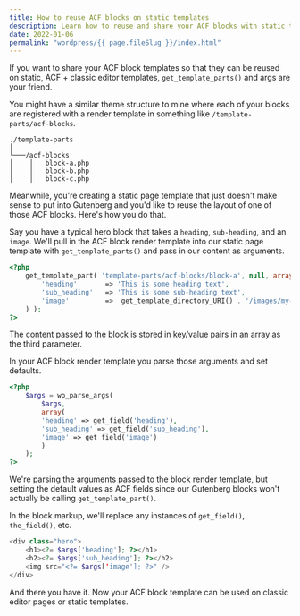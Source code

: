 ```yaml
---
title: How to reuse ACF blocks on static templates
description: Learn how to reuse and share your ACF blocks with static templates
date: 2022-01-06
permalink: "wordpress/{{ page.fileSlug }}/index.html"
---
```


If you want to share your ACF block templates so that they can be reused on static, ACF + classic editor templates, `get_template_parts()` and args are your friend.

You might have a similar theme structure to mine where each of your blocks are registered with a render template in something like `/template-parts/acf-blocks`.

```
./template-parts
│
└───/acf-blocks
│    │   block-a.php
│    │   block-b.php
│    │   block-c.php
```

Meanwhile, you're creating a static page template that just doesn't make sense to put into Gutenberg and you'd like to reuse the layout of one of those ACF blocks. Here's how you do that.

Say you have a typical hero block that takes a `heading`, `sub-heading`, and an `image`. We'll pull in the ACF block render template into our static page template with `get_template_parts()` and pass in our content as arguments.

```php
<?php
    get_template_part( 'template-parts/acf-blocks/block-a', null, array(
        'heading'       => 'This is some heading text',
        'sub_heading'   => 'This is some sub-heading text',
        'image'         =>  get_template_directory_URI() . '/images/my-image.jpg'
    ) );
?>
```

The content passed to the block is stored in key/value pairs in an array as the third parameter.

In your ACF block render template you parse those arguments and set defaults.

```php
<?php
    $args = wp_parse_args(
        $args,
        array(
        'heading' => get_field('heading'),
        'sub_heading' => get_field('sub_heading'),
        'image' => get_field('image')
        )
    );
?>
```

We're parsing the arguments passed to the block render template, but setting the default values as ACF fields since our Gutenberg blocks won't actually be calling `get_template_part()`.

In the block markup, we'll replace any instances of `get_field()`, `the_field()`, etc.

```php
<div class="hero">
	<h1><?= $args['heading']; ?></h1>
	<h2><?= $args['sub_heading']; ?></h2>
	<img src="<?= $args['image']; ?>" />
</div>
```

And there you have it. Now your ACF block template can be used on classic editor pages or static templates.
